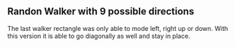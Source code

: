 ## Randon Walker with 9 possible directions

The last walker rectangle was only able to mode left, right up or down. With this version it is able to go diagonally as well and stay in place.